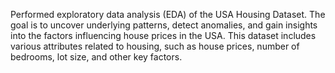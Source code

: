  Performed exploratory data analysis (EDA) of the USA Housing Dataset. The goal is to uncover underlying patterns, detect anomalies, and gain insights into the factors influencing house prices in the USA. This dataset includes various attributes related to housing, such as house prices, number of bedrooms, lot size, and other key factors.
